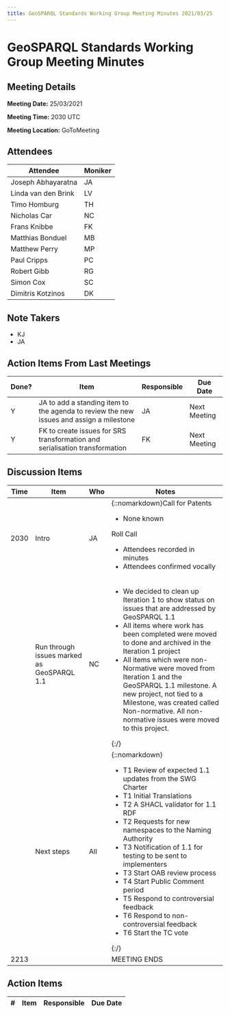 ```yaml
---
title: GeoSPARQL Standards Working Group Meeting Minutes 2021/03/25
---
```

# GeoSPARQL Standards Working Group Meeting Minutes
## Meeting Details
**Meeting Date:** 25/03/2021

**Meeting Time:** 2030 UTC

**Meeting Location:** GoToMeeting  

## Attendees

| Attendee | Moniker |
| ---- | ---- |
| Joseph Abhayaratna | JA |
| Linda van den Brink | LV |
| Timo Homburg | TH |
| Nicholas Car | NC |
| Frans Knibbe | FK |
| Matthias Bonduel | MB |
| Matthew Perry | MP |
| Paul Cripps | PC |
| Robert Gibb | RG |
| Simon Cox | SC |
| Dimitris Kotzinos | DK |


## Note Takers
- KJ
- JA

## Action Items From Last Meetings

| Done? | Item | Responsible | Due Date |
| ---- | ---- | ---- | --- |
| Y | JA to add a standing item to the agenda to review the new issues and assign a milestone | JA | Next Meeting |
| Y | FK to create issues for SRS transformation and serialisation transformation | FK | Next Meeting |

## Discussion Items

| Time | Item | Who | Notes |
| ---- | ---- | ---- | ---- |
| 2030 | Intro | JA | {::nomarkdown}Call for Patents<ul><li>None known</li></ul>Roll Call<ul><li>Attendees recorded in minutes</li><li>Attendees confirmed vocally</li></ul> |
<br/> | Run through issues marked as GeoSPARQL 1.1 | NC | <ul><li>We decided to clean up Iteration 1 to show status on issues that are addressed by GeoSPARQL 1.1</li><li>All items where work has been completed were moved to done and archived in the Iteration 1 project</li><li>All items which were non-Normative were moved from Iteration 1 and the GeoSPARQL 1.1 milestone. A new project, not tied to a Milestone, was created called Non-normative. All non-normative issues were moved to this project.</li></ul>{:/} |
| <br/> | Next steps | All | {::nomarkdown}<ul><li> T1 Review of expected 1.1 updates from the SWG Charter</li><li> T1 Initial Translations</li><li> T2 A SHACL validator for 1.1 RDF</li><li> T2 Requests for new namespaces to the Naming Authority</li><li> T3 Notification of 1.1 for testing to be sent to implementers</li><li> T3 Start OAB review process</li><li> T4 Start Public Comment period</li><li> T5 Respond to controversial feedback</li><li> T6 Respond to non-controversial feedback</li><li> T6 Start the TC vote</li></ul>{:/} |
| 2213 | | | MEETING ENDS |

## Action Items

| \# | Item | Responsible | Due Date |
| ---- | ---- | ---- | ---- |
